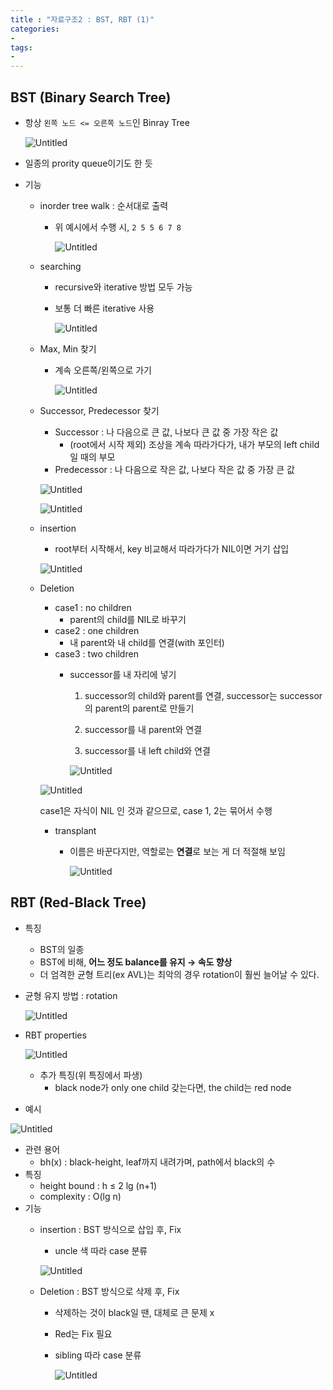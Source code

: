 ```yaml
--- 
title : "자료구조2 : BST, RBT (1)"
categories:
- 
tags:
- 
---
```


## BST (Binary Search Tree)

- 항상 `왼쪽 노드 <= 오른쪽 노드`인 Binray Tree
    
    ![Untitled](../../assets/images/2023-05-11-data-structure-2-bst-rbt/Untitled.png)
    
- 일종의 prority queue이기도 한 듯
- 기능
    - inorder tree walk : 순서대로 출력
        - 위 예시에서 수행 시, `2 5 5 6 7 8`
            
            ![Untitled](../../assets/images/2023-05-11-data-structure-2-bst-rbt/Untitled%201.png)
            
    - searching
        - recursive와 iterative 방법 모두 가능
        - 보통 더 빠른 iterative 사용
            
            ![Untitled](../../assets/images/2023-05-11-data-structure-2-bst-rbt/Untitled%202.png)
            
    - Max, Min 찾기
        - 계속 오른쪽/왼쪽으로 가기
            
            ![Untitled](../../assets/images/2023-05-11-data-structure-2-bst-rbt/Untitled%203.png)
            
    - Successor, Predecessor 찾기
        - Successor : 나 다음으로 큰 값, 나보다 큰 값 중 가장 작은 값
            - (root에서 시작 제외) 조상을 계속 따라가다가, 내가 부모의 left child 일 때의 부모
        - Predecessor : 나 다음으로 작은 값, 나보다 작은 값 중 가장 큰 값
        
        ![Untitled](../../assets/images/2023-05-11-data-structure-2-bst-rbt/Untitled%204.png)
        
        ![Untitled](../../assets/images/2023-05-11-data-structure-2-bst-rbt/Untitled%205.png)
        
    - insertion
        - root부터 시작해서, key 비교해서 따라가다가 NIL이면 거기 삽입
        
        ![Untitled](../../assets/images/2023-05-11-data-structure-2-bst-rbt/Untitled%206.png)
        
    - Deletion
        - case1 : no children
            - parent의 child를 NIL로 바꾸기
        - case2 : one children
            - 내 parent와 내 child를 연결(with 포인터)
        - case3 : two children
            - successor를 내 자리에 넣기
                
                1) successor의 child와 parent를 연결, successor는 successor의 parent의 parent로 만들기
                
                2) successor를 내 parent와 연결
                
                3) successor를 내 left child와 연결
                
                ![Untitled](../../assets/images/2023-05-11-data-structure-2-bst-rbt/Untitled%207.png)
                
        
        ![Untitled](../../assets/images/2023-05-11-data-structure-2-bst-rbt/Untitled%208.png)
        
        case1은 자식이 NIL 인 것과 같으므로, case 1,  2는 묶어서 수행
        
        - transplant
            - 이름은 바꾼다지만, 역할로는 **연결**로 보는 게 더 적절해 보임
                
                ![Untitled](../../assets/images/2023-05-11-data-structure-2-bst-rbt/Untitled%209.png)
                

## RBT (Red-Black Tree)

- 특징
    - BST의 일종
    - BST에 비해, **어느 정도 balance를 유지 → 속도 향상**
    - 더 엄격한 균형 트리(ex AVL)는 최악의 경우 rotation이 훨씬 늘어날 수 있다.

- 균형 유지 방법 : rotation
    
    ![Untitled](../../assets/images/2023-05-11-data-structure-2-bst-rbt/Untitled%2010.png)
    
- RBT properties
    
    ![Untitled](../../assets/images/2023-05-11-data-structure-2-bst-rbt/Untitled%2011.png)
    
    - 추가 특징(위 특징에서 파생)
        - black node가 only one child 갖는다면, the child는 red node
- 예시

![Untitled](../../assets/images/2023-05-11-data-structure-2-bst-rbt/Untitled%2012.png)

- 관련 용어
    - bh(x) : black-height, leaf까지 내려가며, path에서 black의 수
- 특징
    - height bound : h ≤ 2 lg (n+1)
    - complexity : O(lg n)
- 기능
    - insertion : BST 방식으로 삽입 후, Fix
        - uncle 색 따라 case 분류
        
        ![Untitled](../../assets/images/2023-05-11-data-structure-2-bst-rbt/Untitled%2013.png)
        
    - Deletion : BST 방식으로 삭제 후, Fix
        - 삭제하는 것이 black일 땐, 대체로 큰 문제 x
        - Red는 Fix 필요
        - sibling 따라 case 분류
            
            ![Untitled](../../assets/images/2023-05-11-data-structure-2-bst-rbt/Untitled%2014.png)